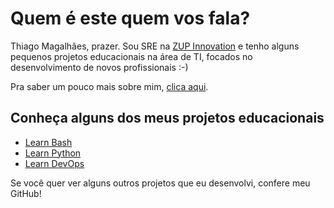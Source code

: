 # Quem é este quem vos fala?

Thiago Magalhães, prazer. Sou SRE na [ZUP Innovation](https://www.zup.com.br/) e tenho alguns pequenos projetos educacionais na área de TI, focados no desenvolvimento de novos profissionais :-)

Pra saber um pouco mais sobre mim, [clica aqui](about-me/).

## Conheça alguns dos meus projetos educacionais

- [Learn Bash](learn-bash/)
- [Learn Python](learn-python/)
- [Learn DevOps](learn-devops/)

Se você quer ver alguns outros projetos que eu desenvolvi, confere meu GitHub!
